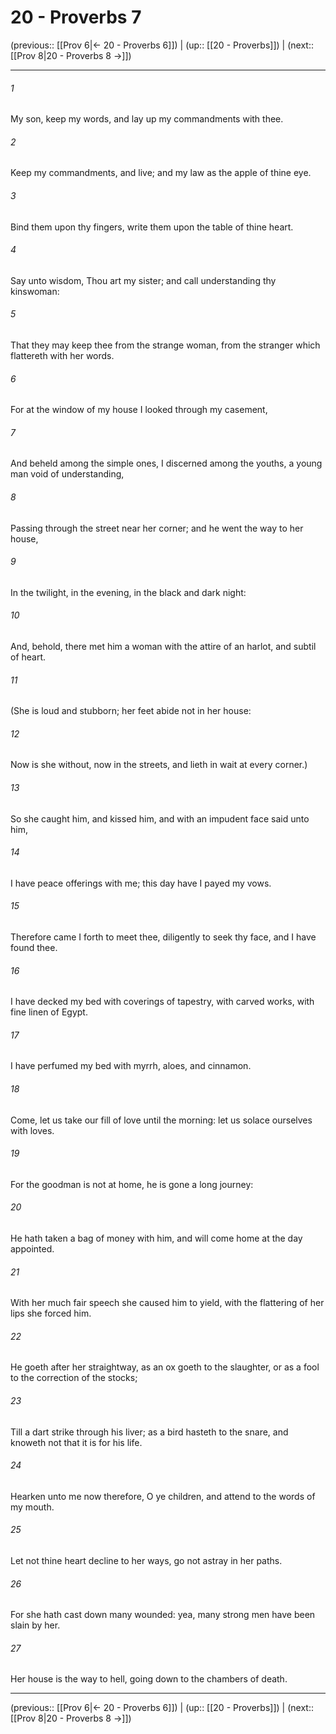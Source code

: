 # 20 - Proverbs 7

(previous:: [[Prov 6|← 20 - Proverbs 6]]) | (up:: [[20 - Proverbs]]) | (next:: [[Prov 8|20 - Proverbs 8 →]])

***


###### 1 
My son, keep my words, and lay up my commandments with thee. 

###### 2 
Keep my commandments, and live; and my law as the apple of thine eye. 

###### 3 
Bind them upon thy fingers, write them upon the table of thine heart. 

###### 4 
Say unto wisdom, Thou art my sister; and call understanding thy kinswoman: 

###### 5 
That they may keep thee from the strange woman, from the stranger which flattereth with her words. 

###### 6 
For at the window of my house I looked through my casement, 

###### 7 
And beheld among the simple ones, I discerned among the youths, a young man void of understanding, 

###### 8 
Passing through the street near her corner; and he went the way to her house, 

###### 9 
In the twilight, in the evening, in the black and dark night: 

###### 10 
And, behold, there met him a woman with the attire of an harlot, and subtil of heart. 

###### 11 
(She is loud and stubborn; her feet abide not in her house: 

###### 12 
Now is she without, now in the streets, and lieth in wait at every corner.) 

###### 13 
So she caught him, and kissed him, and with an impudent face said unto him, 

###### 14 
I have peace offerings with me; this day have I payed my vows. 

###### 15 
Therefore came I forth to meet thee, diligently to seek thy face, and I have found thee. 

###### 16 
I have decked my bed with coverings of tapestry, with carved works, with fine linen of Egypt. 

###### 17 
I have perfumed my bed with myrrh, aloes, and cinnamon. 

###### 18 
Come, let us take our fill of love until the morning: let us solace ourselves with loves. 

###### 19 
For the goodman is not at home, he is gone a long journey: 

###### 20 
He hath taken a bag of money with him, and will come home at the day appointed. 

###### 21 
With her much fair speech she caused him to yield, with the flattering of her lips she forced him. 

###### 22 
He goeth after her straightway, as an ox goeth to the slaughter, or as a fool to the correction of the stocks; 

###### 23 
Till a dart strike through his liver; as a bird hasteth to the snare, and knoweth not that it is for his life. 

###### 24 
Hearken unto me now therefore, O ye children, and attend to the words of my mouth. 

###### 25 
Let not thine heart decline to her ways, go not astray in her paths. 

###### 26 
For she hath cast down many wounded: yea, many strong men have been slain by her. 

###### 27 
Her house is the way to hell, going down to the chambers of death.

***

(previous:: [[Prov 6|← 20 - Proverbs 6]]) | (up:: [[20 - Proverbs]]) | (next:: [[Prov 8|20 - Proverbs 8 →]])
